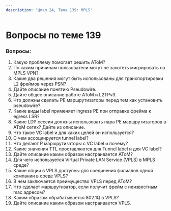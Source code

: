 ```yaml
---
description: 'Цикл 24, Тема 139: MPLS'
---
```


# Вопросы по теме 139

### Вопросы:

1. Какую проблему помогает решить AToM?
2. По каким причинам пользователи могут не захотеть мигрировать на MPLS VPN?
3. Какие два решения могут быть использованы для транспортировки L2 фреймов через PSN?
4. Дайте описание понятию Pseudowire.
5. Дайте общее описание работе AToM и L2TPv3.
6. Что должны сделать PE маршрутизаторы перед тем как установить pseudowire?
7. Какие виды label применяет ingress PE при отправке фрейма к egress LSR?
8. Какие LDP сессии должны использовать пара PE маршрутизаторов в AToM сетях? Дайте из описание.
9. Что такое VC label и для каких целей он используется?
10. С чем ассоциируется tunnel label?
11. Что делают P маршрутизаторы с VC label и почему?
12. Какие значения TTL проставляются для Tunnel label и для VC label?
13. Дайте описание каким образом настраивается AToM?
14. Для чего используется Virtual Private LAN Service \(VPLS\) в MPLS среде?
15. Какие опции в VPLS доступны для соединения филиалов одной компании в среде VPLS?
16. В чем заключается преимущество VPLS перед AToM?
17. Что сделает маршрутизатор, если получит фрейм с неизвестным mac адресом?
18. Каким образом обрабатывается 802.1Q в VPLS?
19. Дайте описание каким образом настраивается VPLS.

